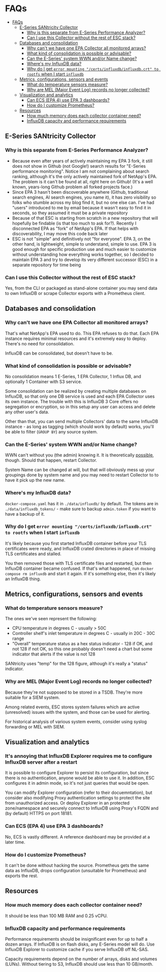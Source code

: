 # FAQs

- [FAQs](#faqs)
  - [E-Series SANtricity Collector](#e-series-santricity-collector)
    - [Why is this separate from E-Series Performance Analyzer?](#why-is-this-separate-from-e-series-performance-analyzer)
    - [Can I use this Collector without the rest of ESC stack?](#can-i-use-this-collector-without-the-rest-of-esc-stack)
  - [Databases and consolidation](#databases-and-consolidation)
    - [Why can't we have one EPA Collector all monitored arrays?](#why-cant-we-have-one-epa-collector-all-monitored-arrays)
    - [What kind of consolidation is possible or advisable?](#what-kind-of-consolidation-is-possible-or-advisable)
    - [Can the E-Series' system WWN and/or Name change?](#can-the-e-series-system-wwn-andor-name-change)
    - [Where's my InfluxDB data?](#wheres-my-influxdb-data)
    - [Why do I get `error mounting "/certs/influxdb/influxdb.crt" to rootfs` when I start `influxdb`](#why-do-i-get-error-mounting-certsinfluxdbinfluxdbcrt-to-rootfs-when-i-start-influxdb)
  - [Metrics, configurations, sensors and events](#metrics-configurations-sensors-and-events)
    - [What do temperature sensors measure?](#what-do-temperature-sensors-measure)
    - [Why are MEL (Major Event Log) records no longer collected?](#why-are-mel-major-event-log-records-no-longer-collected)
  - [Visualization and analytics](#visualization-and-analytics)
    - [Can ECS (EPA 4) use EPA 3 dashboards?](#can-ecs-epa-4-use-epa-3-dashboards)
    - [How do I customize Prometheus?](#how-do-i-customize-prometheus)
  - [Resources](#resources)
    - [How much memory does each collector container need?](#how-much-memory-does-each-collector-container-need)
    - [InfluxDB capacity and performance requirements](#influxdb-capacity-and-performance-requirements)

## E-Series SANtricity Collector

### Why is this separate from E-Series Performance Analyzer?

- Because even after years of actively maintaining my EPA 3 fork, it still does not show in Github (not Google!) search results for "E-Series performance monitoring". Notice I am not complaining about search ranking, although it's the only actively maintained fork of NetApp's EPA. The problem is it can't be found at all, right here on Github! (It's a well known, years-long Github problem all forked projects face.)
- Since EPA 3 hasn't been discoverable anywhere (Github, traditional search engines, AI search engines, you name it), it has zero visibility so folks who stumble across my blog find it, but no one else can. I've had "users" introduced to me by email because it wasn't easy to find it in seconds, so they assumed it must be a private repository
- Because of that ESC is starting from scratch in a new repository that will hopefully be findable (is that too much to ask for?). Recently I disconnected EPA as "fork" of NetApp's EPA. If that helps with discoverability, I may move this code back later
- ESC is not "simple" and definitively not "for everyone". EPA 3, on the other hand, is lightweight, simple to understand, simple to use. EPA 3 is good enough for specific production use and much easier to customize without understanding how everything works together, so I decided to maintain EPA 3 and try to develop its very different successor (ESC) in a separate repository for time being

### Can I use this Collector without the rest of ESC stack?

Yes, from the CLI or packaged as stand-alone container you may send data to own InfluxDB or scrape Collector exports with a Prometheus client.

## Databases and consolidation

### Why can't we have one EPA Collector all monitored arrays?

That's what NetApp's EPA used to do. This EPA refuses to do that. Each EPA instance requires minimal resources and it's extremely easy to deploy. There's no need for consolidation.

InfluxDB can be consolidated, but doesn't have to be.

### What kind of consolidation is possible or advisable?

No consolidation means 1 E-Series, 1 EPA Collector, 1 Influx DB, and optionally 1 Container with S3 service.

Some consolidation can be realized by creating multiple databases on InfluxDB, so that only one DB service is used and each EPA Collector uses its own instance. The trouble with this is InfluxDB 3 Core offers no segregation or encryption, so in this setup any user can access and delete any other user's data.

Other than that, you can send multiple Collectors' data to the same InfluxDB instance - as long as tagging (which should work by default) works, you'll be able to filter (`GROUP BY`) any source system.

### Can the E-Series' system WWN and/or Name change?

WWN can't without you (the admin) knowing it. It is theoretically [possible](https://kb.netapp.com/Advice_and_Troubleshooting/Data_Storage_Software/E-Series_SANtricity_Software_Suite/WWNs_changed_after_offline_replacement_of_tray_0), though. Should that happen, restart Collector.

System Name can be changed at will, but that will obviously mess up your groupings done by system name and you may need to restart Collector to to have it pick up the new name.

### Where's my InfluxDB data?

`docker-compose.yaml` has it in `./data/influxdb/` by default. The tokens are in `./data/influxdb_tokens/` - make sure to backup `admin.token` if you want to have a backup of it.

### Why do I get `error mounting "/certs/influxdb/influxdb.crt" to rootfs` when I start `influxdb`

It's likely because you first started InfluxDB container before your TLS certificates were ready, and InfluxDB crated directories in place of missing TLS certificates and stalled.

You then removed those with TLS certificate files and restarted, but then InfluxDB container became confused. If that's what happened, run `docker compose rm influxdb` and start it again. If it's something else, then it's likely an InfluxDB thing.

## Metrics, configurations, sensors and events

### What do temperature sensors measure?

The ones we've seen represent the following:

- CPU temperature in degrees C - usually > 50C
- Controller shelf's inlet temperature in degrees C - usually in 20C - 30C range
- "Overall" temperature status as a hex status indicator - 128 if OK, and not 128 if not OK, so this one probably doesn't need a chart but some indicator that alerts if the value is not 128

SANtricity uses "temp" for the 128 figure, although it's really a "status" indicator.

### Why are MEL (Major Event Log) records no longer collected?

Because they're not supposed to be stored in a TSDB. They're more suitable for a SIEM system.

Among related events, ESC stores system failures which are active (unresolved) issues with the system, and those can be used for alerting. 

For historical analysis of various system events, consider using syslog forwarding or MEL with SIEM.

## Visualization and analytics

### It's annoying that InfluxDB Explorer requires me to configure InfluxDB server after a restart

It is possible to configure Explorer to persist its configuration, but since there is no authentication, anyone would be able to use it. In addition, ESC configures it in admin mode, so it's not just queries that would be open. 

You can modify Explorer configuration (refer to their docuemntation), but consider also modifying Proxy authentication settings to protect the site from unauthorized access. Or deploy Explorer in an protected zone/namespace and securely connect to InfluxDB using Proxy's FQDN and (by default) HTTPS on port 18181.

### Can ECS (EPA 4) use EPA 3 dashboards?

No, ECS is vastly different. A reference dashboard may be provided at a later time.

### How do I customize Prometheus?

It can't be done without hacking the source. Prometheus gets the same data as InfluxDB, drops configuration (unsuitable for Prometheus) and exports the rest.

## Resources

### How much memory does each collector container need?

It should be less than 100 MB RAM and 0.25 vCPU.

### InfluxDB capacity and performance requirements

Performance requirements should be insignificant even for up to half a dozen arrays. If InfluxDB is on flash disks, any E-Series model will do. Use InfluxDB Explorer to customize cache if you serve InfluxDB off NL-SAS.

Capacity requirements depend on the number of arrays, disks and volumes (LUNs). Without tiering to S3, InfluxDB should use less than 10 GB/month.
